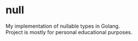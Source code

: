 # null
My implementation of nullable types in Golang.  
Project is mostly for personal educational purposes.
